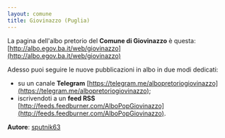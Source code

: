 ```yaml
---
layout: comune
title: Giovinazzo (Puglia)
---
```


La pagina dell'albo pretorio del **Comune di Giovinazzo** è questa: [http://albo.egov.ba.it/web/giovinazzo](http://albo.egov.ba.it/web/giovinazzo)

Adesso puoi seguire le nuove pubblicazioni in albo in due modi dedicati:

* su un canale **Telegram** [https://telegram.me/albopretoriogiovinazzo](https://telegram.me/albopretoriogiovinazzo);
* iscrivendoti a un **feed RSS** [http://feeds.feedburner.com/AlboPopGiovinazzo](http://feeds.feedburner.com/AlboPopGiovinazzo).

**Autore**: [sputnik63](https://github.com/sputnik63)